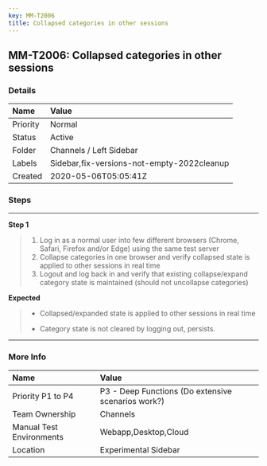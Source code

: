 ```yaml
---
key: MM-T2006
title: Collapsed categories in other sessions
---
```


## MM-T2006: Collapsed categories in other sessions

### Details

| Name     | Value                                      |
| :------- | :----------------------------------------- |
| Priority | Normal                                     |
| Status   | Active                                     |
| Folder   | Channels / Left Sidebar                    |
| Labels   | Sidebar,fix-versions-not-empty-2022cleanup |
| Created  | 2020-05-06T05:05:41Z                       |

### Steps

<hr/>

**Step 1**

> <article><ol><li>Log in as a normal user into few different browsers (Chrome, Safari, Firefox and/or Edge) using the same test server</li><li>Collapse categories in one browser and verify collapsed state is applied to other sessions in real time</li><li>Logout and log back in and verify that existing collapse/expand category state is maintained (should not uncollapse categories)&nbsp;</li></ol></article>

**Expected**

> <article><ul><li>Collapsed/expanded state is applied to other sessions in real time</li><li><p data-pm-slice='1 1 ["bulletList",null,"listItem",null]'>Category state is not cleared by logging out, persists.&nbsp;</p></li></ul></article>

<hr/>

### More Info

| Name                     | Value                                              |
| :----------------------- | :------------------------------------------------- |
| Priority P1 to P4        | P3 - Deep Functions (Do extensive scenarios work?) |
| Team Ownership           | Channels                                           |
| Manual Test Environments | Webapp,Desktop,Cloud                               |
| Location                 | Experimental Sidebar                               |

